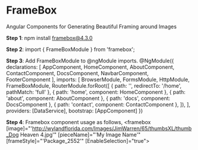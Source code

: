 # FrameBox
Angular Components for Generating Beautiful Framing around Images

<b>Step 1</b>: npm install framebox@4.3.0

<b>Step 2</b>: import { FrameBoxModule } from 'framebox';

<b>Step 3</b>: Add FrameBoxModule to @ngModule imports.
        @NgModule({
            declarations: [
                AppComponent,
                HomeComponent,
                AboutComponent,
                ContactComponent,
                DocsComponent,
                NavbarComponent,
                FooterComponent
            ],
            imports: [
                BrowserModule,
                FormsModule,
                HttpModule,
                FrameBoxModule,
                RouterModule.forRoot([
                    { path: '', redirectTo: '/home', pathMatch: 'full' },
                    { path: 'home', component: HomeComponent },
                    { path: 'about', component: AboutComponent },
                    { path: 'docs', component: DocsComponent },
                    { path: 'contact', component: ContactComponent },
                ]),
            ],
            providers: [DataService],
            bootstrap: [AppComponent]
        })
        
<b>Step 4</b>: Framebox component usage as follows,
        <framebox [image]="'http://wylandflorida.com/Images/JimWarren/65/thumbsXL/thumb_Dog Heaven 4.jpg'"
          [pieceName]="'My Image Name'"
          [frameStyle]="'Package_2552'"
          [EnableSelection]="true">
        </framebox>
